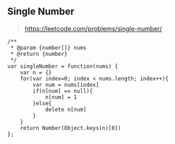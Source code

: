 ## Single Number

> https://leetcode.com/problems/single-number/

```
/**
 * @param {number[]} nums
 * @return {number}
 */
var singleNumber = function(nums) {
    var n = {}
    for(var index=0; index < nums.length; index++){
        var num = nums[index]
        if(n[num] == null){
            n[num] = 1
        }else{
            delete n[num]
        }
    }
    return Number(Object.keys(n)[0])
};
```